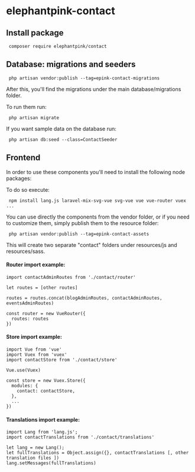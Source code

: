 # elephantpink-contact
 
## Install package

```
 composer require elephantpink/contact 
```

## Database: migrations and seeders

```
 php artisan vendor:publish --tag=epink-contact-migrations
```

After this, you'll find the migrations under the main database/migrations folder.

To run them run:

```
 php artisan migrate
```

If you want sample data on the database run:

```
 php artisan db:seed --class=ContactSeeder
```

## Frontend

In order to use these components you'll need to install the following node packages:

To do so execute:

```
 npm install lang.js laravel-mix-svg-vue svg-vue vue vue-router vuex ...
```


You can use directly the components from the vendor folder, or if you need to customize them, simply publish them to the resource folder:

```
 php artisan vendor:publish --tag=epink-contact-assets 
```

This will create two separate "contact" folders under resources/js and resources/sass.

#### Router import example:

```
import contactAdminRoutes from './contact/router'

let routes = [other routes]

routes = routes.concat(blogAdminRoutes, contactAdminRoutes, eventsAdminRoutes)

const router = new VueRouter({ 
  routes: routes 
})
```

#### Store import example:

```
import Vue from 'vue'
import Vuex from 'vuex'
import contactStore from './contact/store'

Vue.use(Vuex)

const store = new Vuex.Store({
  modules: {
    contact: contactStore,
  },
  ...
})
```

#### Translations import example:

```
import Lang from 'lang.js';
import contactTranslations from './contact/translations'

let lang = new Lang();
let fullTranslations = Object.assign({}, contactTranslations [, other translation files ])
lang.setMessages(fullTranslations)
```

